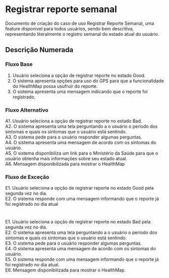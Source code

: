 # Registrar reporte semanal

Documento de criação do caso de uso Registrar Reporte Semanal, uma feature 
disponível para todos usuários, sendo bem descritiva, representando literalmente
o registro semanal do estado atual do usuário.

## Descrição Numerada

### Fluxo Base

1. Usuário seleciona a opção de registrar reporte no estado Good.
2. O sistema apresenta opções para uso do GPS para que a funcionalidade do HealthMap possa usufruir do reporte.
3. O sistema apresenta uma mensagem indicando que o reporte foi registrado.

### Fluxo Alternativo

A1. Usuário seleciona a opção de registrar reporte no estado Bad. <br>
A2. O sistema apresenta uma tela perguntando a o usuário o período dos sintomas e quais os sintomas que o usuário está sentindo. <br>
A3. O sistema pede para o usuário responder algumas perguntas. <br>
A4. O sistema apresenta uma mensagem de acordo com os sintomas do usuário. <br>
A5. O sistema disponibiliza um link para o Ministério da Saúde para que o usuário obtenha mais informações sobre seu estado atual. <br>
A6. Mensagem disponibilizada para mostrar o HealthMap <br>

### Fluxo de Exceção

E1. Usuário seleciona a opção de registrar reporte no estado Good pela segunda vez no dia. <br>
E2. O sistema responde com uma mensagem informando que o reporte já foi registrado no dia atual <br>

#

E1. Usuário seleciona a opção de registrar reporte no estado Bad pela segunda vez no dia. <br>
E2. O sistema apresenta uma tela perguntando a o usuário o período dos sintomas e quais os sintomas que o usuário está sentindo. <br>
E3. O sistema pede para o usuário responder algumas perguntas. <br>
E4. O sistema apresenta uma mensagem de acordo com os sintomas do usuário. <br>
E5. O sistema responde com uma mensagem informando que o reporte já foi registrado no dia atual. <br>
E6. Mensagem disponibilizada para mostrar o HealthMap. <br>